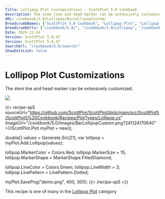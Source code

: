 ```yaml
---
Title: Lollipop Plot Customizations - ScottPlot 5.0 Cookbook
Description: The stem line and head marker can be extensively customized.
URL: /cookbook/5.0/Lollipop/BarLollipopCustom/
BreadcrumbNames: ["ScottPlot 5.0 Cookbook", "Lollipop Plot", "Lollipop Plot Customizations"]
BreadcrumbUrls: ["/cookbook/5.0/", "/cookbook/5.0/Lollipop", "/cookbook/5.0/Lollipop/BarLollipopCustom"]
Date: 2024-11-24
Version: ScottPlot 5.0.47
Version: ScottPlot 5.0.47
SearchUrl: "/cookbook/5.0/search/"
ShowEditLink: false
---
```



<div class='d-flex align-items-center mt-5'>
<h1 class='me-2 text-dark my-0 border-0'>Lollipop Plot Customizations</h1>
</div>

The stem line and head marker can be extensively customized.

[![](/cookbook/5.0/images/BarLollipopCustom.png?241124170640)](/cookbook/5.0/images/BarLollipopCustom.png?241124170640)

{{< recipe-sp5 sourceUrl="https://github.com/ScottPlot/ScottPlot/blob/main/src/ScottPlot5/ScottPlot5%20Cookbook/Recipes/PlotTypes/Lollipop.cs" imageUrl="/cookbook/5.0/images/BarLollipopCustom.png?241124170640" >}}ScottPlot.Plot myPlot = new();

double[] values = Generate.Sin(21);
var lollipop = myPlot.Add.Lollipop(values);

lollipop.MarkerColor = Colors.Red;
lollipop.MarkerSize = 15;
lollipop.MarkerShape = MarkerShape.FilledDiamond;

lollipop.LineColor = Colors.Green;
lollipop.LineWidth = 3;
lollipop.LinePattern = LinePattern.Dotted;

myPlot.SavePng("demo.png", 400, 300);
{{< /recipe-sp5 >}}

<div class='my-5 text-center'>This recipe is one of many in the <a href='/cookbook/5.0/Lollipop'>Lollipop Plot</a> category</div>



